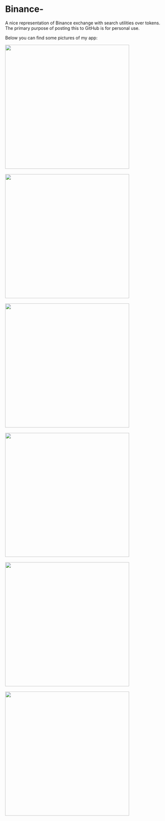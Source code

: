 # Binance-
A nice representation of Binance exchange with search utilities over tokens.
The primary purpose of posting this to GitHub is for personal use.

Below you can find some pictures of my app:

<img src="https://user-images.githubusercontent.com/107361589/174653575-450d1f9f-6635-4b7c-a289-11f1a1f793ff.PNG" width="400" />
<br />
<br />
<img src="https://user-images.githubusercontent.com/107361589/174653580-5bef90ce-d1d2-487d-bc01-7d4ee9a025a7.PNG" width="400" />
<br />
<br />
<img src="https://user-images.githubusercontent.com/107361589/174653586-59d133bc-0ead-4d3a-b120-e3a30a194a1f.PNG" width="400" />
<br />
<br />
<img src="https://user-images.githubusercontent.com/107361589/174653595-8f0996b9-a220-4ebf-88c4-d1a2d5e7591a.PNG" width="400" />
<br />
<br />
<img src="https://user-images.githubusercontent.com/107361589/174653598-7d2b3c49-037a-497d-9767-f6bfb73c06c7.PNG" width="400" />
<br />
<br />
<img src="https://user-images.githubusercontent.com/107361589/174653602-5d937c82-d986-46b9-b8d2-3436542418c5.PNG" width="400" />

